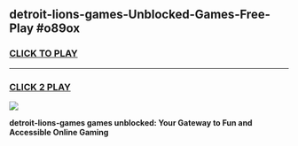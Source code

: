 
## detroit-lions-games-Unblocked-Games-Free-Play #o89ox
<h3>
<a href="https://us.freeplayer.one?title=detroit-lions-games&ref=9M">CLICK TO PLAY</a></h3>
<hr>

<h3>
<a href="https://us.freeplayer.one?title=detroit-lions-games&ref=9M">CLICK 2 PLAY</a>
  
</h3>

<a href="https://us.freeplayer.one?title=detroit-lions-games&ref=9M"><img src="https://clearcache.store/games.png"></a>


**detroit-lions-games games unblocked: Your Gateway to Fun and Accessible Online Gaming**
